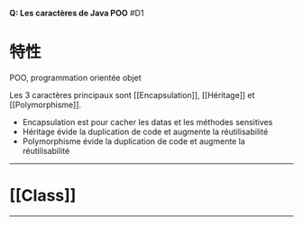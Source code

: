 
**Q: Les caractères de Java POO** #D1 

# 特性

POO, programmation orientée objet

Les 3 caractères principaux sont [[Encapsulation]], [[Héritage]] et [[Polymorphisme]].
- Encapsulation est pour cacher les datas et les méthodes sensitives
- Héritage évide la duplication de code et augmente la réutilisabilité
- Polymorphisme évide la duplication de code et augmente la réutilisabilité

***

# [[Class]]

***


